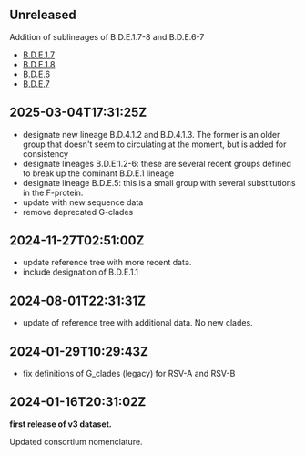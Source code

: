 ## Unreleased


Addition of sublineages of B.D.E.1.7-8 and B.D.E.6-7

 - [B.D.E.1.7](https://github.com/rsv-lineages/lineage-designation-A/blob/main/lineages/B.D.E.1.7.yml)
 - [B.D.E.1.8](https://github.com/rsv-lineages/lineage-designation-A/blob/main/lineages/B.D.E.1.8.yml)
 - [B.D.E.6](https://github.com/rsv-lineages/lineage-designation-A/blob/main/lineages/B.D.E.6.yml)
 - [B.D.E.7](https://github.com/rsv-lineages/lineage-designation-A/blob/main/lineages/B.D.E.7.yml)

## 2025-03-04T17:31:25Z

 - designate new lineage B.D.4.1.2 and B.D.4.1.3. The former is an older group that doesn't seem to circulating at the moment, but is added for consistency
 - designate lineages B.D.E.1.2-6: these are several recent groups defined to break up the dominant B.D.E.1 lineage
 - designate lineage B.D.E.5: this is a small group with several substitutions in the F-protein.
 - update with new sequence data
 - remove deprecated G-clades

## 2024-11-27T02:51:00Z

 - update reference tree with more recent data.
 - include designation of B.D.E.1.1

## 2024-08-01T22:31:31Z

 - update of reference tree with additional data. No new clades.


## 2024-01-29T10:29:43Z

 - fix definitions of G_clades (legacy) for RSV-A and RSV-B

## 2024-01-16T20:31:02Z

**first release of v3 dataset.**

Updated consortium nomenclature.
